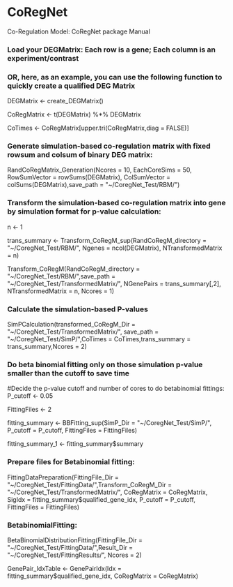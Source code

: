 # CoRegNet
 Co-Regulation Model: CoRegNet package Manual

### Load your DEGMatrix: Each row is a gene; Each column is an experiment/contrast
### OR, here, as an example, you can use the following function to quickly create a qualified DEG Matrix
DEGMatrix <- create_DEGMatrix()

CoRegMatrix <- t(DEGMatrix) %*% DEGMatrix

CoTimes <- CoRegMatrix[upper.tri(CoRegMatrix,diag = FALSE)]


### Generate simulation-based co-regulation matrix with fixed rowsum and colsum of binary DEG matrix:
RandCoRegMatrix_Generation(Ncores = 10, EachCoreSims = 50, RowSumVector = rowSums(DEGMatrix), ColSumVector = colSums(DEGMatrix),save_path = "~/CoregNet_Test/RBM/")

### Transform the simulation-based co-regulation matrix into gene by simulation format for p-value calculation:
n <- 1

trans_summary <- Transform_CoRegM_sup(RandCoRegM_directory = "~/CoregNet_Test/RBM/", Ngenes = ncol(DEGMatrix), NTransformedMatrix = n)

Transform_CoRegM(RandCoRegM_directory = "\~/CoregNet_Test/RBM/",save_path = "~/CoregNet_Test/TransformedMatrix/", NGenePairs = trans_summary[,2], NTransformedMatrix = n, Ncores = 1)

### Calculate the simulation-based P-values
SimPCalculation(transformed_CoRegM_Dir = "\~/CoregNet_Test/TransformedMatrix/", save_path = "~/CoregNet_Test/SimP/",CoTimes = CoTimes,trans_summary = trans_summary,Ncores = 2)

### Do beta binomial fitting only on those simulation p-value smaller than the cutoff to save time
#Decide the p-value cutoff and number of cores to do betabinomial fittings:
P_cutoff <- 0.05

FittingFiles <- 2

fitting_summary <- BBFitting_sup(SimP_Dir = "~/CoregNet_Test/SimP/", P_cutoff = P_cutoff, FittingFiles = FittingFiles)

fitting_summary_1 <- fitting_summary$summary

### Prepare files for Betabinomial fitting:
FittingDataPreparation(FittingFile_Dir = "\~/CoregNet_Test/FittingData/",Transform_CoRegM_Dir = "~/CoregNet_Test/TransformedMatrix/",
                       CoRegMatrix = CoRegMatrix, SigIdx = fitting_summary$qualified_gene_idx, P_cutoff = P_cutoff, FittingFiles = FittingFiles)

### BetabinomialFitting:
BetaBinomialDistributionFitting(FittingFile_Dir = "\~/CoregNet_Test/FittingData/",Result_Dir = "~/CoregNet_Test/FittingResults/", Ncores = 2)

GenePair_IdxTable <- GenePairIdx(Idx = fitting_summary$qualified_gene_idx, CoRegMatrix = CoRegMatrix)
